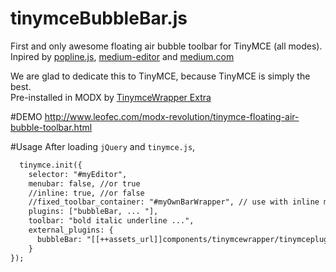 # tinymceBubbleBar.js
First and only awesome floating air bubble toolbar for TinyMCE (all modes). <br>Inpired by <a href="https://github.com/kenshin54/popline" target="_blank">popline.js</a>, <a href="https://github.com/yabwe/medium-editor" target="_blank">medium-editor</a> and <a href="https://medium.com/" target="_blank">medium.com</a>

We are glad to dedicate this to TinyMCE, because TinyMCE is simply the best. <br>Pre-installed in MODX by <a href="http://modx.com/extras/package/tinymcewrapper" target="_blank">TinymceWrapper Extra</a>

#DEMO
http://www.leofec.com/modx-revolution/tinymce-floating-air-bubble-toolbar.html

#Usage
After loading `jQuery` and `tinymce.js`,
```html
  tinymce.init({
    selector: "#myEditor",
    menubar: false, //or true
    //inline: true, //or false
    //fixed_toolbar_container: "#myOwnBarWrapper", // use with inline mode
    plugins: ["bubbleBar, ... "],
    toolbar: "bold italic underline ...",
    external_plugins: {
      bubbleBar: "[[++assets_url]]components/tinymcewrapper/tinymceplugins/tinymceBubbleBar.js", // file location
    }
});
  ```

